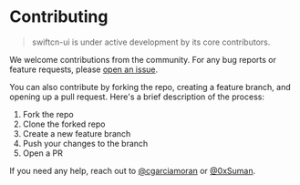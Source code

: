 # Contributing

> swiftcn-ui is under active development by its core contributors.

We welcome contributions from the community. For any bug reports or feature requests, please
[open an issue](https://github.com/Mobilecn-UI/mobilecn-ui/issues/new).

You can also contribute by forking the repo, creating a feature branch, and opening up a pull request.
Here's a brief description of the process:

1. Fork the repo
2. Clone the forked repo
3. Create a new feature branch
4. Push your changes to the branch
5. Open a PR

If you need any help, reach out to [@cgarciamoran](https://twitter.com/cgarciamoran) or [@0xSuman](https://twitter.com/0xSuman).
